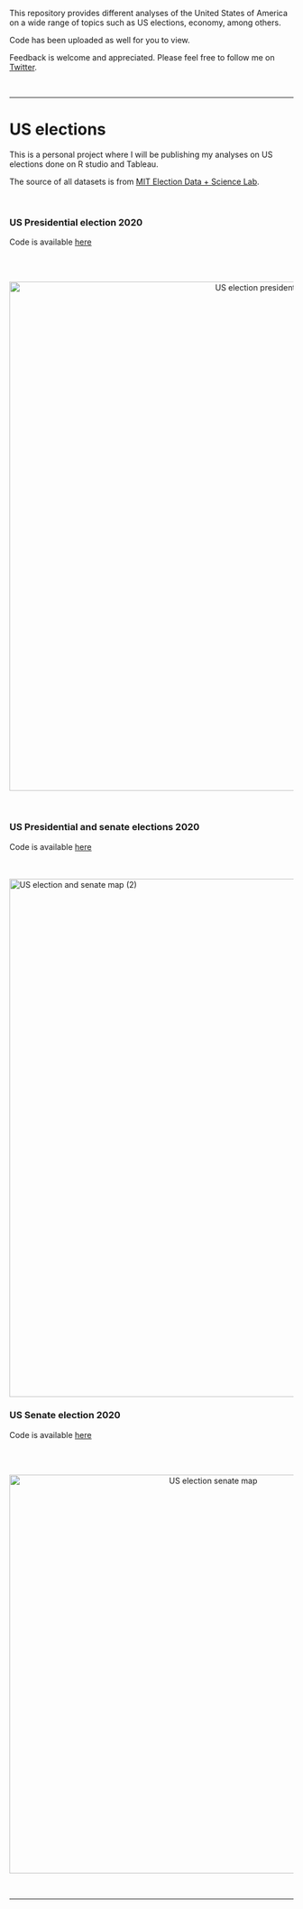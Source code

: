 
This repository provides different analyses of the United States of America on a wide range of topics such as US elections, economy, among others.

Code has been uploaded as well for you to view.

Feedback is welcome and appreciated. Please feel free to follow me on [Twitter](https://twitter.com/Juanma_MN).


<br> 

<hr>

# US elections

This is a personal project where I will be publishing my analyses on US elections done on R studio and Tableau.

The source of all datasets is from [MIT Election Data + Science Lab](https://electionlab.mit.edu/data).



<br> 

### US Presidential election 2020


Code is available [here](https://github.com/JuanmaMN/US-elections/blob/main/US%20presidential%20election%20-%202020.R)

<br> 

<br>
<p style="text-align: center;">  
<img width="903" alt="US election presidential map" src="https://user-images.githubusercontent.com/37122520/111033998-9852c500-840b-11eb-8bbb-c11f82cf3afc.png">
</p>
<br>



### US Presidential and senate elections 2020



Code is available [here](https://github.com/JuanmaMN/US-elections/blob/main/US%20presidential%20and%20senate%20elections%20-%202020.R)

<br> 

<br>

<img width="919" alt="US election and senate map (2)" src="https://user-images.githubusercontent.com/37122520/111035012-229d2800-8410-11eb-9f67-04c467a58b06.png">

<br>






### US Senate election 2020



Code is available [here](https://github.com/JuanmaMN/US-elections/blob/main/US%20senate%20election%20-%202020.R)

<br> 

<br>
<p align="center">
<img width="707" alt="US election senate map" src="https://user-images.githubusercontent.com/37122520/111034689-ba017b80-840e-11eb-9c5c-70f38e563577.png">
</p>
<br>

<hr>


